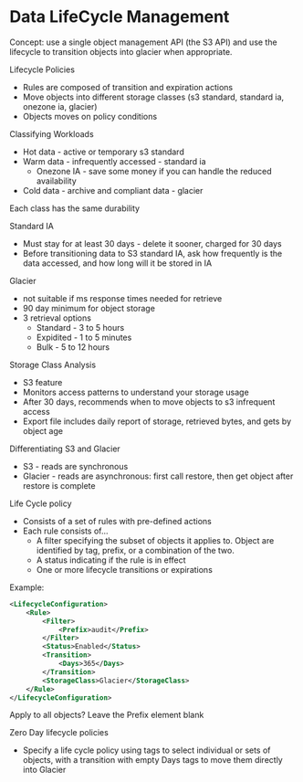 # Data LifeCycle Management

Concept: use a single object management API (the S3 API) and use the lifecycle to 
transition objects into glacier when appropriate.

Lifecycle Policies

* Rules are composed of transition and expiration actions
* Move objects into different storage classes (s3 standard, standard ia, onezone ia, glacier)
* Objects moves on policy conditions

Classifying Workloads

* Hot data - active or temporary s3 standard
* Warm data - infrequently accessed - standard ia
    * Onezone IA - save some money if you can handle the reduced availability
* Cold data - archive and compliant data - glacier

Each class has the same durability

Standard IA

* Must stay for at least 30 days - delete it sooner, charged for 30 days
* Before transitioning data to S3 standard IA, ask how frequently is the data accessed, and how long will it be stored in IA

Glacier

* not suitable if ms response times needed for retrieve
* 90 day minimum for object storage
* 3 retrieval options
    * Standard - 3 to 5 hours
    * Expidited - 1 to 5 minutes
    * Bulk - 5 to 12 hours

Storage Class Analysis

* S3 feature
* Monitors access patterns to understand your storage usage
* After 30 days, recommends when to move objects to s3 infrequent access
* Export file includes daily report of storage, retrieved bytes, and gets by object age

Differentiating S3 and Glacier

* S3 - reads are synchronous
* Glacier - reads are asynchronous: first call restore, then get object after restore is complete

Life Cycle policy

* Consists of a set of rules with pre-defined actions
* Each rule consists of...
    * A filter specifying the subset of objects it applies to. Object are identified by tag,
    prefix, or a combination of the two.
    * A status indicating if the rule is in effect
    * One or more lifecycle transitions or expirations

Example:

```xml
<LifecycleConfiguration>
    <Rule>
        <Filter>
            <Prefix>audit</Prefix>
        </Filter>
        <Status>Enabled</Status>
        <Transition>
            <Days>365</Days>
        </Transition>
        <StorageClass>Glacier</StorageClass>
    </Rule>
</LifecycleConfiguration>
```

Apply to all objects? Leave the Prefix element blank

Zero Day lifecycle policies

* Specify a life cycle policy using tags to select individual or sets of objects, with a transition with empty Days tags to move them directly into Glacier




